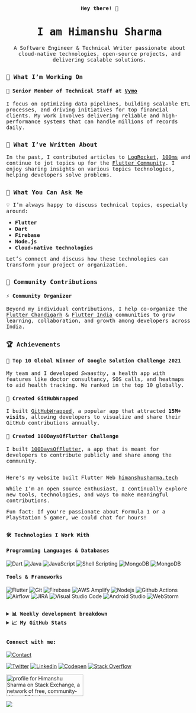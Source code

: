 <p align="center">
  <samp><b>Hey there! 👋</b>
</p>

<h1 align="center">
  <samp>I am Himanshu Sharma
</h1>

<p align="center">
  <samp>A Software Engineer & Technical Writer passionate about cloud-native technologies, open-source projects, and delivering scalable solutions.
</p>

##

### <samp>🚀 What I’m Working On

#### <samp>🔭 Senior Member of Technical Staff at [Vymo](https://www.getvymo.com/)

<samp>I focus on optimizing data pipelines, building scalable ETL processes, and driving initiatives for top financial clients. My work involves delivering reliable and high-performance systems that can handle millions of records daily.

##

### <samp>🚀 What I’ve Written About

<samp>In the past, I contributed articles to [LogRocket](https://blog.logrocket.com/author/himanshusharma/), [100ms](https://www.100ms.live/blog/clubhouse-clone-flutter) and continue to jot topics up for the [Flutter Community](https://medium.com/@himanshusharma89). I enjoy sharing insights on various topics technologies, helping developers solve problems.

##

### <samp>💬 What You Can Ask Me

<samp>💡 I’m always happy to discuss technical topics, especially around:  
- <samp>**Flutter**  
- <samp>**Dart**  
- <samp>**Firebase**  
- <samp>**Node.js**  
- <samp>**Cloud-native technologies**

<samp>Let’s connect and discuss how these technologies can transform your project or organization.

##

### <samp>🎯 Community Contributions

#### <samp>⚡ Community Organizer

<samp>Beyond my individual contributions, I help co-organize the [Flutter Chandigarh](https://github.com/flutterchandigarh) & [Flutter India](https://flutterindia.dev/) communities to grow learning, collaboration, and growth among developers across India.

##

### <samp>🏆 Achievements

#### <samp>🥇 Top 10 Global Winner of Google Solution Challenge 2021

<samp> My team and I developed *Swaasthy*, a health app with features like doctor consultancy, SOS calls, and heatmaps to aid health tracking. We ranked in the top 10 globally.  

#### <samp>🤖 Created GitHubWrapped

<samp> I built [GitHubWrapped](https://twitter.com/GitHubWrapped), a popular app that attracted **15M+ visits**, allowing developers to visualize and share their GitHub contributions annually.

#### <samp>🤖 Created 100DaysOfFlutter Challenge

<samp> I built [100DaysOfFlutter](https://twitter.com/GitHubWrapped), a app that is meant for developers to contribute publicly and share among the community.

##

<samp> Here's my website built Flutter Web [himanshusharma.tech](https://himanshusharma.tech)

<samp> While I’m an open source enthusiast, I continually explore new tools, technologies, and ways to make meaningful contributions.

<samp> Fun fact: If you're passionate about Formula 1 or a PlayStation 5 gamer, we could chat for hours!

##

#### <samp>🛠️ Technologies I Work With

#### <samp>Programming Languages & Databases

![Dart](https://img.shields.io/badge/Dart-2bb7f6?style=flat-square&logo=Dart&logoColor=white)
![Java](https://img.shields.io/badge/Java-ED8B00?style=flat-square&logo=openjdk&logoColor=ffffff)
![JavaScript](https://img.shields.io/badge/-JavaScript-%23F7DF1C?style=flat-square&logo=javascript&logoColor=000000&labelColor=%23F7DF1C&color=%23FFCE5A)
![Shell Scripting](https://img.shields.io/badge/Shell_Script-121011?style=flat-square&logo=gnu-bash&logoColor=white)
![MongoDB](https://img.shields.io/badge/MongoDB-4ba94e?style=flat-square&logo=MongoDB&logoColor=white)
![MongoDB](https://img.shields.io/badge/-ElasticSearch-005571?style=flat&logo=elasticsearch)

#### <samp>Tools & Frameworks

![Flutter](https://img.shields.io/badge/Flutter-47c5fb?style=flat-square&logo=Flutter&logoColor=white)
![Git](https://img.shields.io/badge/Git-F05032?style=flat-square&logo=Git&logoColor=white)
![Firebase](https://img.shields.io/badge/Firebase-ffcb2c?style=flat-square&logo=Firebase&logoColor=white)
![AWS Amplify](https://img.shields.io/badge/AWS_Amplify-ffcb2c?style=flat-square&logo=AWS-Amplify&logoColor=white)
![Nodejs](https://img.shields.io/badge/Nodejs-62b059?style=flat-square&logo=Node.js&logoColor=white)
![Github Actions](https://img.shields.io/badge/Github_Actions-2088FF?style=flat-square&logo=Github-Actions&logoColor=ffffff)
![Airflow](https://img.shields.io/badge/Airflow-017CEE?style=flat-square&logo=Apache%20Airflow&logoColor=white)
![JIRA](https://img.shields.io/badge/Jira-0052CC?style=flat-square&logo=Jira&logoColor=white)
![Visual Studio Code](https://img.shields.io/badge/Visual_Studio_Code-007ACC?style=flat-square&logo=Visual-Studio-Code&logoColor=white)
![Android Studio](https://img.shields.io/badge/Android_Studio-3DDC84?style=flat-square&logo=Android-Studio&logoColor=ffffff)
![WebStorm](https://img.shields.io/badge/WebStorm-000000?style=flat-square&logo=WebStorm&logoColor=white)

##

<details>
  <summary><b><samp>📊 Weekly development breakdown</b></summary>

<!--START_SECTION:waka-->

```text
No activity tracked
```

<!--END_SECTION:waka-->

##

</details>

<details>
  <summary><b><samp>📈 My GitHub Stats</b></summary>
<br>
<p align="center"> <img align="center" src="https://github-readme-stats.vercel.app/api/top-langs/?username=himanshusharma89&hide_langs_below=1&&show_icons=true&title_color=08fdd8&icon_color=bb2acf&text_color=ffffff&bg_color=242424"/> <img align="center" src="https://github-readme-stats.vercel.app/api?username=himanshusharma89&&show_icons=true&title_color=08fdd8&icon_color=bb2acf&text_color=ffffff&bg_color=242424"/>
 </p>

</details>

##

<h4><b><samp>Connect with me:</b></h4>

[![Contact](https://img.shields.io/badge/contact@himanshusharma.tech-0075c8?style=flat-square&logo=gmail&logoColor=white)](mailto:contact@himanshusharma.tech)

[![Twitter](https://img.shields.io/badge/@__SharmaHimanshu-1DA1F2?style=flat-square&logo=x&logoColor=white)](https://twitter.com/_SharmaHimanshu)
[![Linkedin](https://img.shields.io/badge/Himanshu_Sharma-0077b5?style=flat-square&logo=Linkedin&logoColor=white)](https://www.linkedin.com/in/himanshusharma89) 
[![Codepen](https://img.shields.io/badge/Himanshu_Sharma-1e1f26?style=flat-square&logo=codepen&logoColor=white)](https://codepen.io/himanshusharma89)
[![Stack Overflow](https://img.shields.io/badge/Himanshu_Sharma-393939?style=flat-square&logo=stack-overflow&logoColor=white)](https://stackoverflow.com/users/11545939/himanshu-sharma)


<a href="https://stackexchange.com/users/15998609"><img src="https://stackexchange.com/users/flair/15998609.png?theme=dark" width="208" height="58" alt="profile for Himanshu Sharma on Stack Exchange, a network of free, community-driven Q&amp;A sites" title="profile for Himanshu Sharma on Stack Exchange, a network of free, community-driven Q&amp;A sites"></a>

![](https://visitor-badge.glitch.me/badge?page_id=himanshusharma89.himanshusharma89)




<!--- <h5><samp>✨ Highlights:</h5>
- <samp> Improved lead processing efficiency by 80% with Apache Airflow.
- <samp> Engineered high-performance content-sharing systems delivering 400K+ monthly updates. -->
